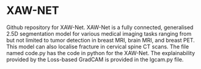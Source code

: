 # XAW-NET
Github repository for XAW-Net. XAW-Net is a fully connected, generalised 2.5D segmentation model for various medical imaging tasks ranging from but not limited to tumor detection in breast MRI, brain MRI, and breast PET. This model can also localise fracture in cervical spine CT scans. 
The file named code.py has the code in python for the XAW-Net. 
The explainability provided by the Loss-based GradCAM is provided in the lgcam.py file.
